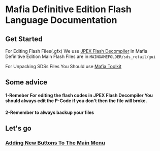 # Mafia Definitive Edition Flash Language Documentation

## Get Started
For Editing Flash Files(.gfx) We use [JPEX Flash Decompiler](https://github.com/jindrapetrik/jpexs-decompiler/releases)
In Mafia Definitive Edition Main Flash Files are in ```MAINGAMEFOLDER/sds_retail/gui```

For Unpacking SDSs Files You Should use [Mafia Toolkit](https://github.com/Greavesy1899/MafiaToolkit/releases/tag/2.21)
## Some advice
#### 1-Remeber For editing the flash codes in JPEX Flash Decompiler You should always edit the P-Code if you don't then the file will broke.
#### 2-Remember to always backup your files
## Let's go
### [Adding New Buttons To The Main Menu](https://github.com/jindrapetrik/jpexs-decompiler/releases)


